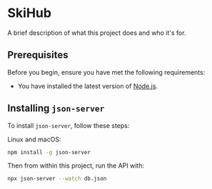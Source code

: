 # SkiHub

A brief description of what this project does and who it's for.

## Prerequisites

Before you begin, ensure you have met the following requirements:
* You have installed the latest version of [Node.js](https://nodejs.org/).

## Installing `json-server`

To install `json-server`, follow these steps:

Linux and macOS:
```bash
npm install -g json-server
```

Then from within this project, run the API with:
```bash
npx json-server --watch db.json
```
